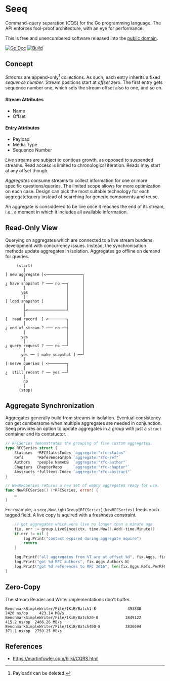 # Seeq

Command–query separation (CQS) for the Go programming language.
The API enforces fool-proof architecture, with an eye for performance.

This is free and unencumbered software released into the
[public domain](https://creativecommons.org/publicdomain/zero/1.0).

[![Go Doc](https://pkg.go.dev/badge/github.com/pascaldekloe/seeq.svg)](https://pkg.go.dev/github.com/pascaldekloe/seeq)
[![Build](https://github.com/pascaldekloe/seeq/actions/workflows/go.yml/badge.svg)](https://github.com/pascaldekloe/seeq/actions/workflows/go.yml)


## Concept

*Streams* are append-only[^1] collections. As such, each entry inherits a fixed
*sequence number*. Stream positions start at *offset* zero. The first entry gets
sequence number one, which sets the stream offset also to one, and so on.

#### Stream Attributes

* Name
* Offset

#### Entry Attributes

* Payload
* Media Type
* Sequence Number

*Live* streams are subject to contious growth, as opposed to suspended streams.
Read access is limited to chronological iteration. Reads may start at any offset
though.

*Aggregates* consume streams to collect information for one or more specific
questions/queries. The limited scope allows for more optimization on each case.
Design can pick the most suitable technology for each aggregate/query instead of
searching for generic components and reuse.

An aggregate is considdered to be live once it reaches the end of its stream,
i.e., a moment in which it includes all available information.


## Read-Only View

Querying on aggregates which are connected to a live stream burdens development
with concurrency issues. Instead, the synchronisation methods update aggregates
in isolation. Aggregates go offline on demand for queries.


         (start)
            │
    [ new aggregate ]<────────────────┐
            │                         │
    ¿ have snapshot ? ─── no ──┐      │
            │                  │      │
           yes                 │      │
            │                  │      │
    [ load snapshot ]          │      │
            │                  │      │
            ├<─────────────────┘      │
            │                         │
    [  read record  ] <────────┐      │
            │                  │      │
    ¿ end of stream ? ─── no ──┤      │
            │                  │      │
           yes                 │      │
            │                  │      │
    ¿ query request ? ─── no ──┘      │
            │                         │
           yes ── [ make snapshot ] ──┘
            │
    [ serve queries ] <────────┐
            │                  │
    ¿  still recent ? ── yes ──┘
            │
            no
            │
          (stop)



## Aggregate Synchronization

Aggregates generally build from streams in isolation. Eventual consistency can
get cumbersome when multiple aggregates are needed in conjunction. Seeq provides
an option to update aggregates in a group with just a `struct` container and its
contstuctor.

```go
// RFCSeries demonstrates the grouping of five custom aggregates.
type RFCSeries struct {
	Statuses  *RFCStatusIndex `aggregate:"rfc-status"`
	Refs      *ReferenceGraph `aggregate:"rfc-ref"`
	Authors   *people.NameDB  `aggregate:"rfc-author"`
	Chapters  ChapterRepo     `aggregate:"rfc-chapter"`
	Abstracts *fulltext.Index `aggregate:"rfc-abstract"`
}

// NewRFCSeries returns a new set of empty aggregates ready for use.
func NewRFCSeries() (*RFCSeries, error) {
	…
}
```

For example, a `seeq.NewLightGroup[RFCSeries](NewRFCSeries)` feeds each tagged
field. A live copy is aquired with a freshness constraint.

```go
	// get aggregates which were live no longer than a minute ago
	fix, err := group.LiveSince(ctx, time.Now().Add(-time.Minute))
	if err != nil {
		log.Print("context expired during aggregate aquire")
		return
	}

	log.Printf("all aggregates from %T are at offset %d", fix.Aggs, fix.Offset)
	log.Print("got %d RFC authors", fix.Aggs.Authors.N)
	log.Print("got %d references to RFC 2616", len(fix.Aggs.Refs.PerRFC[2616].Inbound))
}
```


## Zero-Copy

The stream Reader and Writer implementations don't buffer.

```
BenchmarkSimpleWriter/File/1KiB/Batch1-8         	  493830	      2420 ns/op	 423.14 MB/s
BenchmarkSimpleWriter/File/1KiB/Batch20-8        	 2849122	       415.2 ns/op	2466.26 MB/s
BenchmarkSimpleWriter/File/1KiB/Batch400-8       	 3836694	       371.1 ns/op	2759.25 MB/s
```


## References

* https://martinfowler.com/bliki/CQRS.html


[^1]: Payloads can be deleted.
